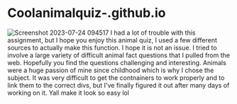 # Coolanimalquiz-.github.io
![Screenshot 2023-07-24 094517](https://github.com/Ispurgeon/Coolanimalquiz-.github.io/assets/134959693/9f49c69d-1975-4c4b-9afd-24e4bd7e04f8)
I had a lot of trouble with this assignment, but I hope you enjoy this animal quiz, I used a few different sources to actually make this function. I hope it is not an issue. I tried to involve a large variety of difficult animal fact questions that I pulled from the web. Hopefully you find the questions challenging and interesting. Animals were a huge passion of mine since childhood which is why I chose the subject. It was very difficult to get the contnainers to work properly and to link them to the correct divs, but I've finally figured it out after many days of working on it. Yall make it look so easy lol
